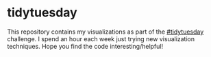 # tidytuesday

This repository contains my visualizations as part of the [#tidytuesday](https://github.com/rfordatascience/tidytuesday) challenge. I spend an hour each week just trying new visualization techniques. Hope you find the code interesting/helpful!
